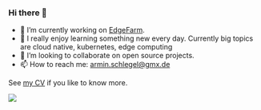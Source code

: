### Hi there 👋

- 🔭 I’m currently working on [EdgeFarm](https://github.com/edgefarm).
- 🌱 I really enjoy learning something new every day. Currently big topics are cloud native, kubernetes, edge computing
- 👯 I’m looking to collaborate on open source projects.
- 📫 How to reach me: armin.schlegel@gmx.de

See [my CV](https://siredmar.github.io) if you like to know more.

![](https://github-readme-stats.vercel.app/api?username=siredmar&theme=dark&show_icons=true)

